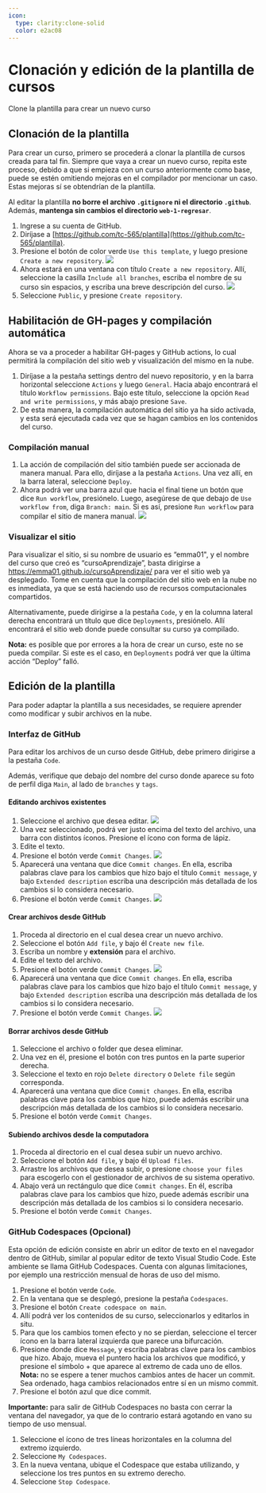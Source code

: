 ```yaml
---
icon: 
  type: clarity:clone-solid
  color: e2ac08 
---
```

# Clonación y edición de la plantilla de cursos
Clone la plantilla para crear un nuevo curso

## Clonación de la plantilla
Para crear un curso, primero se procederá a clonar la plantilla de cursos creada para tal fin. Siempre que vaya a crear un nuevo curso, repita este proceso, debido a que si empieza con un curso anteriormente como base, puede se estén omitiendo mejoras en el compilador por mencionar un caso. Estas mejoras sí se obtendrían de la plantilla.

Al editar la plantilla **no borre el archivo `.gitignore` ni el directorio `.github`**. Además, **mantenga sin cambios el directorio `web-1-regresar`**. 

1. Ingrese a su cuenta de GitHub.
2. Diríjase a [https://github.com/tc-565/plantilla](https://github.com/tc-565/plantilla).
3. Presione el botón de color verde `Use this template`, y luego presione `Create a new repository`. ![](img/plantilla-clonar.png)
4. Ahora estará en una ventana con título `Create a new repository`. Allí, seleccione la casilla `Include all branches`, escriba el nombre de su curso sin espacios, y escriba una breve descripción del curso. ![](img/crear-repo.png)
5. Seleccione `Public`, y presione `Create repository`.

## Habilitación de GH-pages y compilación automática
Ahora se va a proceder a habilitar GH-pages y GitHub actions, lo cual permitirá la compilación del sitio web y visualización del mismo en la nube.

1. Diríjase a la pestaña settings dentro del nuevo repositorio, y en la barra horizontal seleccione `Actions` y luego `General`. Hacia abajo encontrará el título `Workflow permissions`. Bajo este título, seleccione la opción `Read and write permissions`, y más abajo presione `Save`.
2. De esta manera, la compilación automática del sitio ya ha sido activada, y esta será ejecutada cada vez que se hagan cambios en los contenidos del curso.

### Compilación manual
1. La acción de compilación del sitio también puede ser accionada de manera manual. Para ello, diríjase a la pestaña `Actions`. Una vez allí, en la barra lateral, seleccione `Deploy`.
2. Ahora podrá ver una barra azul que hacia el final tiene un botón que dice `Run workflow`, presiónelo. Luego, asegúrese de que debajo de `Use workflow from`, diga `Branch: main`. Si es así, presione `Run workflow` para compilar el sitio de manera manual. ![](img/accion-manual.png)

### Visualizar el sitio

Para visualizar el sitio, si su nombre de usuario es “emma01", y el nombre del curso que creó es “cursoAprendizaje”, basta dirigirse a https://emma01.github.io/cursoAprendizaje/ para ver el sitio web ya desplegado. Tome en cuenta que la compilación del sitio web en la nube no es inmediata, ya que se está haciendo uso de recursos computacionales compartidos.

Alternativamente, puede dirigirse a la pestaña `Code`, y en la columna lateral derecha encontrará un título que dice `Deployments`, presiónelo. Allí encontrará el sitio web donde puede consultar su curso ya compilado.

**Nota:** es posible que por errores a la hora de crear un curso, este no se pueda compilar. Si este es el caso, en `Deployments` podrá ver que la última acción “Deploy” falló.

## Edición de la plantilla

Para poder adaptar la plantilla a sus necesidades, se requiere aprender como modificar y subir archivos en la nube.

### Interfaz de GitHub
Para editar los archivos de un curso desde GitHub, debe primero dirigirse a la pestaña `Code`.

Además, verifique que debajo del nombre del curso donde aparece su foto de perfil diga `Main`, al lado de `branches` y `tags`.

#### Editando archivos existentes
1. Seleccione el archivo que desea editar. ![](img/editar-1.png)
2. Una vez seleccionado, podrá ver justo encima del texto del archivo, una barra con distintos íconos. Presione el ícono con forma de lápiz.
3. Edite el texto.
4. Presione el botón verde `Commit Changes`. ![](img/editar-2.png)
5. Aparecerá una ventana que dice `Commit changes`. En ella, escriba palabras clave para los cambios que hizo bajo el título `Commit message`, y bajo `Extended description` escriba una descripción más detallada de los cambios si lo considera necesario.
6. Presione el botón verde `Commit Changes`. ![](img/editar-3-commit.png)

#### Crear archivos desde GitHub
1. Proceda al directorio en el cual desea crear un nuevo archivo.
2. Seleccione el botón `Add file`, y bajo él `Create new file`.
3. Escriba un nombre y **extensión** para el archivo.
4. Edite el texto del archivo.
5. Presione el botón verde `Commit Changes`. ![](img/editar-2.png)
6. Aparecerá una ventana que dice `Commit changes`. En ella, escriba palabras clave para los cambios que hizo bajo el título `Commit message`, y bajo `Extended description` escriba una descripción más detallada de los cambios si lo considera necesario.
7. Presione el botón verde `Commit Changes`. ![](img/editar-3-commit.png)

#### Borrar archivos desde GitHub
1. Seleccione el archivo o folder que desea eliminar.
2. Una vez en él, presione el botón con tres puntos en la parte superior derecha.
3. Seleccione el texto en rojo `Delete directory` o `Delete file` según corresponda.
4. Aparecerá una ventana que dice `Commit changes`. En ella, escriba palabras clave para los cambios que hizo, puede además escribir una descripción más detallada de los cambios si lo considera necesario.
5. Presione el botón verde `Commit Changes`.

#### Subiendo archivos desde la computadora
1. Proceda al directorio en el cual desea subir un nuevo archivo.
2. Seleccione el botón `Add file`, y bajo él `Upload files`.
3. Arrastre los archivos que desea subir, o presione `choose your files` para escogerlo con el gestionador de archivos de su sistema operativo.
4. Abajo verá un rectángulo que dice `Commit changes`. En él, escriba palabras clave para los cambios que hizo, puede además escribir una descripción más detallada de los cambios si lo considera necesario.
5. Presione el botón verde `Commit Changes`.

### GitHub Codespaces (Opcional)
Esta opción de edición consiste en abrir un editor de texto en el navegador dentro de GitHub, similar al popular editor de texto Visual Studio Code. Este ambiente se llama GitHub Codespaces. Cuenta con algunas limitaciones, por ejemplo una restricción mensual de horas de uso del mismo.
1. Presione el botón verde `Code`.
2. En la ventana que se desplegó, presione la pestaña `Codespaces`.
3. Presione el botón `Create codespace on main`.
4. Allí podrá ver los contenidos de su curso, seleccionarlos y editarlos in situ.
5. Para que los cambios tomen efecto y no se pierdan, seleccione el tercer ícono en la barra lateral izquierda que parece una bifurcación.
6. Presione donde dice `Message`, y escriba palabras clave para los cambios que hizo. Abajo, mueva el puntero hacia los archivos que modificó, y presione el símbolo + que aparece al extremo de cada uno de ellos. **Nota:** no se espere a tener muchos cambios antes de hacer un commit. Sea ordenado, haga cambios relacionados entre sí en un mismo commit.
7. Presione el botón azul que dice commit.

**Importante:** para salir de GitHub Codespaces no basta con cerrar la ventana del navegador, ya que de lo contrario estará agotando en vano su tiempo de uso mensual.
1. Seleccione el ícono de tres líneas horizontales en la columna del extremo izquierdo.
2. Seleccione `My Codespaces`.
3. En la nueva ventana, ubique el Codespace que estaba utilizando, y seleccione los tres puntos en su extremo derecho.
4. Seleccione `Stop Codespace`.